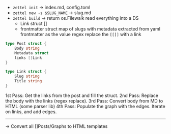 - `zettel init` -> index.md, config.toml
- `zettel new -s $SLUG_NAME` -> slug.md
- `zettel build` -> return []("s")
  os.Filewalk
  read everything into a DS
  - Link struct []
  - frontmatter struct
  map of slugs with metadata extracted from yaml frontmatter as the value
  regex replace the `[[]]` with a link
  
```go
type Post struct {
    Body string
    Metadata struct
    links []Link
}

type Link struct {
    Slug string
    Title string
}
```

1st Pass: Get the links from the post and fill the struct.
2nd Pass: Replace the body with the links (regex replace).
3rd Pass: Convert body from MD to HTML (some parser lib)
4th Pass: Populate the graph with the edges. Iterate on links, and add edges.

---

-> Convert all []Posts/Graphs to HTML templates

